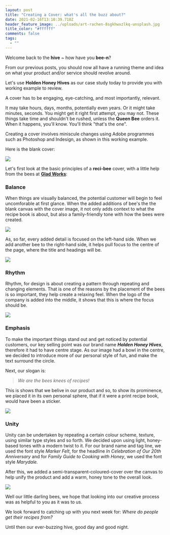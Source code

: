 ```yaml
---
layout: post
title: "Creating a Cover: what's all the buzz about?"
date: 2021-02-16T13:10:39.710Z
header_feature_image: ../uploads/art-rachen-8sgkhwxzlkq-unsplash.jpg
title_color: "#ffffff"
comments: false
tags:
  - ""
---
```

Welcome back to the **hive** ~ how have you **bee-n**?

From our previous posts, you should now all have a running theme and idea on what your product and/or service should revolve around.

Let's use **Holden Honey Hives** as our case study today to provide you with working example to review.

A cover has to be engaging, eye-catching, and most importantly, relevant.

It may take hours, days, months, potentially even years. Or it might take minutes, seconds. You might get it right first attempt, you may not. These things take time and shouldn't be rushed, unless the **Queen Bee** orders it. When it happens, you'll know. You'll think "that's the one".

Creating a cover involves miniscule changes using Adobe programmes such as Photoshop and Indesign, as shown in this working example.

Here is the blank cover:

![](../uploads/screenshot-2021-04-05-at-19.44.47.png)

Let's first look at the basic principles of a **reci-bee** cover, with a little help from the bees at **[Glad Works](https://www.gladworks.com/blog/principles-design-recipe-successful-layout)**:

### Balance

When things are visually balanced, the potential customer will begin to feel uncomforable at first glance. When the added additions of bee's the the blank canvas with the cover image, it not only adds context to what the recipe book is about, but also a family-friendly tone with how the bees were created. 

![](../uploads/screenshot-2021-04-05-at-19.46.59.png)

As, so far, every added detail is focused on the left-hand side. When we add another bee to the right-hand side, it helps pull focus to the centre of the page, where the title and headings will be.

![](../uploads/screenshot-2021-04-05-at-19.47.37.png)

### Rhythm

Rhythm, for design is about creating a pattern through repeating and changing elements. That is one of the reasons by the placement of the bees is so important, they help create a relaxing feel. When the logo of the company is added into the middle, it shows that this is where the focus should be.

![](../uploads/screenshot-2021-04-05-at-19.48.56.png)

### Emphasis

To make the important things stand out and get noticed by potential customers, our key selling point was our brand name ***Holden Honey Hives***, therefore it had to have centre stage. As our image had a bowl in the centre, we decided to introduce more of our personal style of fun, and make the text surround the circle. 

Next, our slogan is: 

> *We are the bees knees of recipes!*

This is shows that we belive in our product and so, to show its prominence, we placed it in its own personal sphere, that if it were a print recipe book, would have been a sticker. 

![](../uploads/screenshot-2021-04-05-at-19.37.13.png)

### Unity

Unity can be undertaken by repeating a certain colour scheme, texture, using similar type styles and so forth. We decided upon using light, honey-based tones with a modern twist to it. For our brand name and tag line, we used the font style *Marker Felt*, for the headline *In Celebration of Our 20th Anniversary* and for *Family Guide to Cooking with Honey*, we used the font style *Marydale.* 

After this, we added a semi-transparent-coloured-cover over the canvas to help unify the product and add a warm, honey tone to the overall look. 

![](../uploads/screenshot-2021-04-06-at-11.48.56.png)



Well our little darling bees, we hope that looking into our creative process was as helpful to you as it was to us. 

We look forward to catching up with you next week for: *Where do people get their recipes from?*

Until then our ever-buzzing hive, good day and good night.